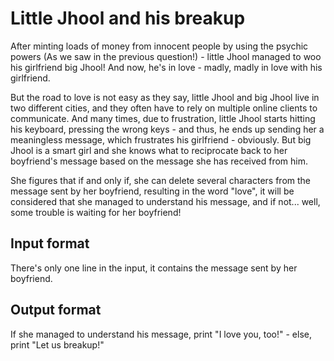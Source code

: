 # Little Jhool and his breakup

After minting loads of money from innocent people by using the psychic powers (As we saw in the previous question!) - little Jhool managed to woo his girlfriend big Jhool! And now, he's in love - madly, madly in love with his girlfriend.

But the road to love is not easy as they say, little Jhool and big Jhool live in two different cities, and they often have to rely on multiple online clients to communicate. And many times, due to frustration, little Jhool starts hitting his keyboard, pressing the wrong keys - and thus, he ends up sending her a meaningless message, which frustrates his girlfriend - obviously. But big Jhool is a smart girl and she knows what to reciprocate back to her boyfriend's message based on the message she has received from him.

She figures that if and only if, she can delete several characters from the message sent by her boyfriend, resulting in the word "love", it will be considered that she managed to understand his message, and if not... well, some trouble is waiting for her boyfriend!

## Input format

There's only one line in the input, it contains the message sent by her boyfriend.

## Output format

If she managed to understand his message, print "I love you, too!" - else, print "Let us breakup!"
